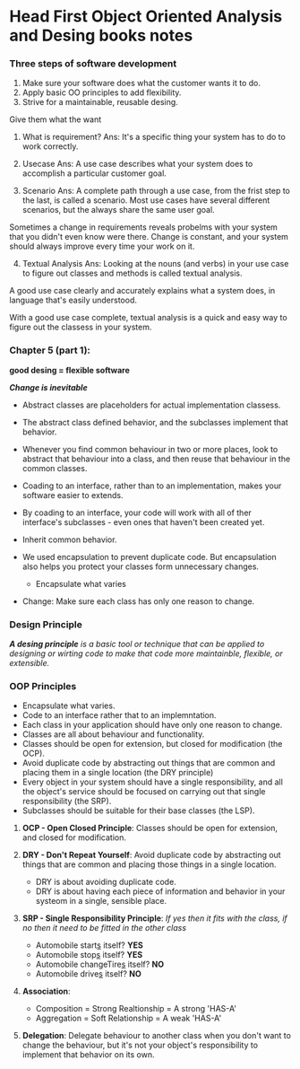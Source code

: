 # Head First Object Oriented Analysis and Desing books notes

### Three steps of software development
1. Make sure your software does what the customer wants it to do.
2. Apply basic OO principles to add flexibility.
3. Strive for a maintainable, reusable desing.


Give them what the want


1. What is requirement?
Ans: It's a specific thing your system has to do to work correctly.

2. Usecase
Ans: A use case describes what your system does to accomplish a particular customer goal.

3. Scenario
Ans: A complete path through a use case, from the frist step to the last, is called a scenario. Most use cases have several different scenarios, but the always share the same user goal.


Sometimes a change in requirements reveals probelms with your system that you didn't even know were there.
Change is constant, and your system should always improve every time your work on it.

4. Textual Analysis
Ans: Looking at the nouns (and verbs) in your use case to figure out classes and methods is called textual analysis.

A good use case clearly and accurately explains what a system does, in language that's easily understood.

With a good use case complete, textual analysis is a quick and easy way to figure out the classess in your system.


### Chapter 5 (part 1):
**good desing = flexible software**

***Change is inevitable***

* Abstract classes are placeholders for actual implementation classess.

* The abstract class defined behavior, and the subclasses implement that behavior.

* Whenever you find common behaviour in two or more places, look to abstract that behaviour into a class, and then reuse that behaviour in the common classes.

* Coading to an interface, rather than to an implementation, makes your software easier to extends.

* By coading to an interface, your code will work with all of ther interface's subclasses - even ones that haven't been created yet.

* Inherit common behavior.

* We used encapsulation to prevent duplicate code. But encapsulation also helps you protect your classes form unnecessary changes.
    - Encapsulate what varies

* Change: Make sure each class has only one reason to change.

### Design Principle
***A desing principle** is a basic tool or technique that can be applied to designing or wirting code to make that code more maintainble, flexible, or extensible.*

### OOP Principles
- Encapsulate what varies.
- Code to an interface rather that to an implemntation.
- Each class in your application should have only one reason to change.
- Classes are all about behaviour and functionality.
- Classes should be open for extension, but closed for modification (the OCP).
- Avoid duplicate code by abstracting out things that are common and placing them in a single location (the DRY principle)
- Every object in your system should have a single responsibility, and all the object's service should be focused on carrying out that single responsibility (the SRP).
- Subclasses should be suitable for their base classes (the LSP).


1. **OCP - Open Closed Principle**: Classes should be open for extension, and closed for modification.
2. **DRY - Don't Repeat Yourself**: Avoid duplicate code by abstracting out things that are common and
 placing those things in a single location.
    - DRY is about avoiding duplicate code.
    - DRY is about having each piece of information and
     behavior in your systeom in a single, sensible place.
3. **SRP - Single Responsibility Principle**: 
    *If yes then it fits with the class, if no then it need to be fitted in the other class*
    - Automobile start[s]() itself? **YES**
    - Automobile stop[s]() itself? **YES**
    - Automobile changeTire[s]() itself? **NO**
    - Automobile drive[s]() itself? **NO**

4. **Association**:
    - Composition = Strong Realtionship = A strong 'HAS-A'
    - Aggregation = Soft Relationship = A weak 'HAS-A'

5. **Delegation**: Delegate behaviour to another class when you don't want to change the behaviour, but
it's not your object's responsibility to implement that behavior on its own.











